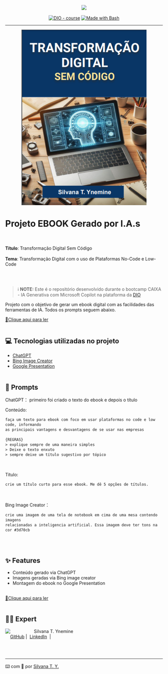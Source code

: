 <p align="center">
    <img width="100" src=".github/assets/banner.png">
</p>


<p align="center">
<a href="https://dio.me/"><img src="https://img.shields.io/badge/DIO-Course-28DA77?logo=youtube" alt="DIO - course"></a>
<a href="https://www.gnu.org/software/bash/" title="Go to Bash homepage"><img src="https://img.shields.io/badge/Prompt-Project-blue?logo=gnu-bash&amp;logoColor=white" alt="Made with Bash"></a></p>

-------


<p align="center">
<img 
    src="./assets/image.png"
    width="400"  
/>
</p>

# Projeto EBOOK Gerado por I.A.s
<br><br>
**Título**: Transformação Digital Sem Código<br><br>
**Tema**: Transformação Digital com o uso de Plataformas No-Code e Low-Code

<br><br>

 > ℹ️ **NOTE:** Este é o repositório desenvolvido durante o bootcamp CAIXA - IA Generativa com Microsoft Copilot na plataforma da [DIO](https://dio.me)

Projeto com o objetivo de gerar um ebook digital com as facilidades das ferramentas de IA. Todos os prompts
seguem abaixo.

<a href="https://github.com/silvanat/prompts-recipe-to-create-a-ebook/blob/main/ebook-transformacao-digital.pdf" title="View PDF now"> 📕Clique aqui para ler</a>
<br/><br/>

## 💻 Tecnologias utilizadas no projeto

- [ChatGPT](https://chat.openai.com/) 
- [Bing Image Creator](https://www.bing.com/)
- [Google Presentation](https://docs.google.com/presentation/)
<br/><br/>
## 🧠 Prompts


ChatGPT：
primeiro foi criado o texto do ebook e depois o título

Conteúdo:

```
faça um texto para ebook com foco em usar plataformas no code e low code, informando 
as principais vantagens e desvantagens de se usar nas empresas

{REGRAS}
> explique sempre de uma maneira simples
> Deixe o texto enxuto
> sempre deixe um título sugestivo por tópico
```
<br/><br/>
Título:

```
crie um título curto para esse ebook. Me dê 5 opções de títulos.
```

<br/><br/>
Bing Image Creator：
```
crie uma imagem de uma tela de notebook em cima de uma mesa contendo imagens
relacionadas a inteligencia artificial. Essa imagem deve ter tons na cor #3d70cb
```

<br/><br/>
## ✨ Features

- Conteúdo gerado via ChatGPT
- Imagens geradas via Bing image creator
- Montagem do ebook no Google Presentation
<br/><br/>

<a href="https://github.com/silvanat/prompts-recipe-to-create-a-ebook/blob/main/ebook-transformacao-digital.pdf" title="View PDF now"> 📕Clique aqui para ler</a>
<br/><br/>

## 👨‍💻 Expert

<p>
    <img 
      align=left 
      margin=10 
      width=80 
      src="https://avatars.githubusercontent.com/u/1665405?v=4"
    />
    <p>&nbsp&nbsp&nbspSilvana T. Ynemine<br>
    &nbsp&nbsp&nbsp
    <a href="https://github.com/silvanat">
    GitHub</a>&nbsp;|&nbsp;
    <a href="https://linkedin.com/in/
silvanaty">LinkedIn</a>
&nbsp;|&nbsp;
  
</p>
</p>
<br/><br/>

<p>

---

⌨️ com 💜 por [Silvana T. Y.](https://github.com/silvanat)
